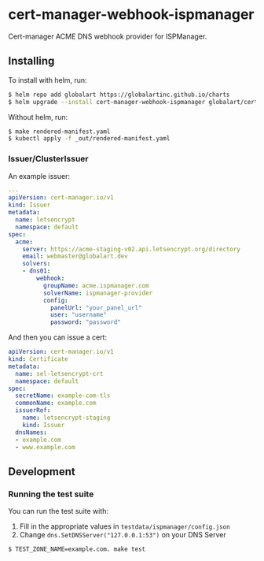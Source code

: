 # cert-manager-webhook-ispmanager

Cert-manager ACME DNS webhook provider for ISPManager.

## Installing

To install with helm, run:

```bash
$ helm repo add globalart https://globalartinc.github.io/charts
$ helm upgrade --install cert-manager-webhook-ispmanager globalart/cert-manager-webhook-ispmanager
```

Without helm, run:

```bash
$ make rendered-manifest.yaml
$ kubectl apply -f _out/rendered-manifest.yaml
```

### Issuer/ClusterIssuer

An example issuer:

```yaml
---
apiVersion: cert-manager.io/v1
kind: Issuer
metadata:
  name: letsencrypt
  namespace: default
spec:
  acme:
    server: https://acme-staging-v02.api.letsencrypt.org/directory
    email: webmaster@globalart.dev
    solvers:
    - dns01:
        webhook:
          groupName: acme.ispmanager.com
          solverName: ispmanager-provider
          config:
            panelUrl: "your_panel_url"
            user: "username"
            password: "password"
```

And then you can issue a cert:

```yaml
apiVersion: cert-manager.io/v1
kind: Certificate
metadata:
  name: sel-letsencrypt-crt
  namespace: default
spec:
  secretName: example-com-tls
  commonName: example.com
  issuerRef:
    name: letsencrypt-staging
    kind: Issuer
  dnsNames:
  - example.com
  - www.example.com
```

## Development

### Running the test suite

You can run the test suite with:

1. Fill in the appropriate values in `testdata/ispmanager/config.json` 
2. Change `dns.SetDNSServer("127.0.0.1:53")` on your DNS Server

```bash
$ TEST_ZONE_NAME=example.com. make test
```